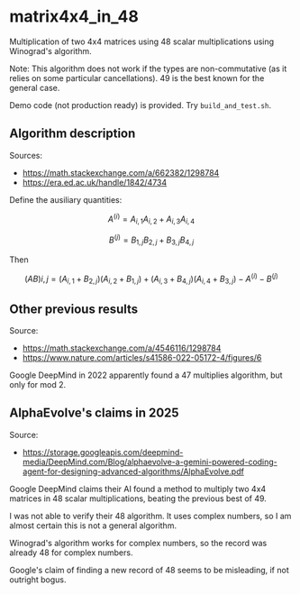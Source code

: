 # matrix4x4_in_48
Multiplication of two 4x4 matrices using 48 scalar multiplications using Winograd's algorithm.

Note: This algorithm does not work if the types are non-commutative (as it relies on some particular cancellations). 49 is the best known for the general case.

Demo code (not production ready) is provided.
Try `build_and_test.sh`.

## Algorithm description

Sources:

* https://math.stackexchange.com/a/662382/1298784
* https://era.ed.ac.uk/handle/1842/4734

Define the ausiliary quantities:

$$A^{(i)} = A_{i,1} A_{i,2} + A_{i,3} A_{i,4}$$

$$B^{(j)} = B_{1,j} B_{2,j} + B_{3,j} B_{4,j}$$

Then

$$(AB){i,j} = (A_{i,1} + B_{2,j}) (A_{i,2} + B_{1,j}) + (A_{i,3} + B_{4,j}) (A_{i,4} + B_{3,j}) - A^{(i)} - B^{(j)}$$

## Other previous results

Source:

* https://math.stackexchange.com/a/4546116/1298784
* https://www.nature.com/articles/s41586-022-05172-4/figures/6

Google DeepMind in 2022 apparently found a 47 multiplies algorithm, but only for mod 2.

## AlphaEvolve's claims in 2025

Source:

* https://storage.googleapis.com/deepmind-media/DeepMind.com/Blog/alphaevolve-a-gemini-powered-coding-agent-for-designing-advanced-algorithms/AlphaEvolve.pdf

Google DeepMind claims their AI found a method to multiply two 4x4 matrices in 48 scalar multiplications, beating the previous best of 49.

I was not able to verify their 48 algorithm. It uses complex numbers, so I am almost certain this is not a general algorithm.

Winograd's algorithm works for complex numbers, so the record was already 48 for complex numbers.

Google's claim of finding a new record of 48 seems to be misleading, if not outright bogus.